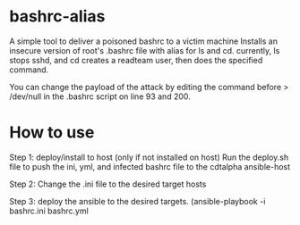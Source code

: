 # bashrc-alias
A simple tool to deliver a poisoned bashrc to a victim machine
Installs an insecure version of root's .bashrc file with alias for ls and cd. currently, ls stops sshd, and cd creates a readteam user, then does the specified command.


You can change the payload of the attack by editing the command before > /dev/null in the .bashrc script on line 93 and 200.

# How to use
Step 1: deploy/install to host (only if not installed on host)
Run the deploy.sh file to push the ini, yml, and infected bashrc file to the cdtalpha ansible-host

Step 2: Change the .ini file to the desired target hosts

Step 3: deploy the ansible to the desired targets. (ansible-playbook -i bashrc.ini bashrc.yml

